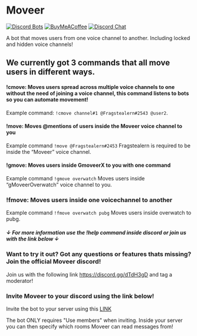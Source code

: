 
# Moveer
[![Discord Bots](https://discordbots.org/api/widget/status/400724460203802624.svg?noavatar=true)](https://discordbots.org/bot/400724460203802624)
[![BuyMeACoffee](https://img.shields.io/badge/BuyMeACoffee-Donate-ff813f.svg?logo=CoffeeScript&style=flat-square)](https://www.buymeacoffee.com/Moveer)
[![Discord Chat](https://img.shields.io/discord/546695271242006549.svg)](https://discord.gg/dTdH3gD)


A bot that moves users from one voice channel to another. Including locked and hidden voice channels!

## We currently got 3 commands that all move users in different ways.

#### !cmove: Moves users spread across multiple voice channels to one without the need of joining a voice channel, this command listens to bots so you can automate movement! 
Example command: `!cmove channel#1 @Fragstealern#2543 @user2`.

#### !move: Moves @mentions of users inside the Moveer voice channel to you
Example command `!move @Fragstealern#2453`
Fragstealern is required to be inside the “Moveer” voice channel.

#### !gmove: Moves users inside  GmoveerX to you with one command
Example command `!gmove overwatch`
Moves users inside “gMoveerOverwatch” voice channel to you.

### !fmove: Moves users inside one voicechannel to another
Example command `!fmove overwatch pubg`
Moves users inside overwatch to pubg.
##### ↓ For more information use the !help command inside discord or join us with the link below ↓


### Want to try it out? Got any questions or features thats missing? Join the official Moveer discord!
Join us with the following link https://discord.gg/dTdH3gD and tag a moderator!

### Invite Moveer to your discord using the link below!
Invite the bot to your server using this [LINK](https://discordapp.com/api/oauth2/authorize?client_id=400724460203802624&permissions=16777216&scope=bot)

The bot ONLY requires "Use members" when inviting. Inside your server you can then specify which rooms Moveer can read messages from!

